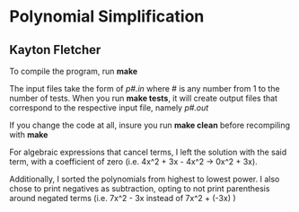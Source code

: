 # Polynomial Simplification 
## Kayton Fletcher

To compile the program, run **make**

The input files take the form of _p#.in_ where # is any number
from 1 to the number of tests. When you run **make tests**, it will
create output files that correspond to the respective input file, namely _p#.out_

If you change the code at all, insure you run **make clean** before
recompiling with **make**

For algebraic expressions that cancel terms, I left the solution with the said term, with a coefficient of zero (i.e. 4x^2 + 3x - 4x^2 -> 0x^2 + 3x).

Additionally, I sorted the polynomials from highest to lowest power. I also chose to print negatives as subtraction, opting to not print parenthesis around negated terms (i.e. 7x^2 - 3x instead of 7x^2 + (-3x) )

